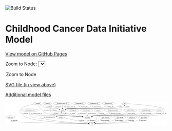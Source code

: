 <link rel='stylesheet' href="assets/style.css">
<link rel='stylesheet' href="https://unpkg.com/leaflet@1.5.1/dist/leaflet.css" integrity="sha512-xwE/Az9zrjBIphAcBb3F6JVqxf46+CDLwfLMHloNu6KEQCAWi6HcDUbeOfBIptF7tcCzusKFjFw2yuvEpDL9wQ==" crossorigin="">
<script type="text/javascript" src="https://code.jquery.com/jquery-3.2.1.min.js"></script>
<script type="text/javascript"  src="https://unpkg.com/leaflet@1.5.1/dist/leaflet.js"></script>
<script type="text/javascript" src="assets/actions.js"></script>

![Build Status](https://github.com/CBIIT/ccdi-model/actions/workflows/model-test-and-deploy.yml/badge.svg)

# Childhood Cancer Data Initiative Model

[View model on GitHub Pages](https://cbiit.github.io/ccdi-model/)



Zoom to Node: <select id="node_select">
  <option value="">Zoom to Node</option>
</select>
<div id="model"></div>

<p>
<a href="./model-desc/ccdi-model.svg">SVG file (in view above)</a>
<p>
<a href="./model-desc">Additional model files</a>
<div id='graph' style='display:off;'>
<svg width="2068pt" height="305pt"
 viewBox="0.00 0.00 2067.79 305.00" xmlns="http://www.w3.org/2000/svg" xmlns:xlink="http://www.w3.org/1999/xlink">
<g id="graph0" class="graph" transform="scale(1 1) rotate(0) translate(4 301)">
<title>Perl</title>
<polygon fill="#ffffff" stroke="transparent" points="-4,4 -4,-301 2063.7947,-301 2063.7947,4 -4,4"/>
<!-- study_arm -->
<g id="node1" class="node">
<title>study_arm</title>
<ellipse fill="none" stroke="#000000" cx="59.7947" cy="-105" rx="59.5901" ry="18"/>
<text text-anchor="middle" x="59.7947" y="-101.3" font-family="Times,serif" font-size="14.00" fill="#000000">study_arm</text>
</g>
<!-- study -->
<g id="node13" class="node">
<title>study</title>
<ellipse fill="none" stroke="#000000" cx="1102.7947" cy="-18" rx="36.2938" ry="18"/>
<text text-anchor="middle" x="1102.7947" y="-14.3" font-family="Times,serif" font-size="14.00" fill="#000000">study</text>
</g>
<!-- study_arm&#45;&gt;study -->
<g id="edge5" class="edge">
<title>study_arm&#45;&gt;study</title>
<path fill="none" stroke="#000000" d="M54.5852,-87.0514C52.5828,-76.0306 52.4664,-62.4535 60.7947,-54 78.501,-36.0274 856.1016,-22.0485 1056.2234,-18.7441"/>
<polygon fill="#000000" stroke="#000000" points="1056.462,-22.2407 1066.4032,-18.577 1056.3471,-15.2416 1056.462,-22.2407"/>
<text text-anchor="middle" x="109.2947" y="-57.8" font-family="Times,serif" font-size="14.00" fill="#000000">of_study_arm</text>
</g>
<!-- pdx -->
<g id="node2" class="node">
<title>pdx</title>
<ellipse fill="none" stroke="#000000" cx="1521.7947" cy="-279" rx="27.8951" ry="18"/>
<text text-anchor="middle" x="1521.7947" y="-275.3" font-family="Times,serif" font-size="14.00" fill="#000000">pdx</text>
</g>
<!-- pdx&#45;&gt;study -->
<g id="edge24" class="edge">
<title>pdx&#45;&gt;study</title>
<path fill="none" stroke="#000000" d="M1549.7352,-277.2388C1650.1677,-270.6282 1988.5869,-245.8299 2019.7947,-210 2030.3034,-197.9349 2024.891,-189.1667 2019.7947,-174 2013.9339,-156.5581 2011.1808,-149.3705 1994.7947,-141 1914.132,-99.7952 1255.8861,-172.1366 1179.7947,-123 1151.2379,-104.5592 1167.7863,-80.7377 1146.7947,-54 1142.7149,-48.8035 1137.7605,-43.8632 1132.6676,-39.4004"/>
<polygon fill="#000000" stroke="#000000" points="1134.6034,-36.4608 1124.6565,-32.8124 1130.1571,-41.8674 1134.6034,-36.4608"/>
<text text-anchor="middle" x="2035.7947" y="-144.8" font-family="Times,serif" font-size="14.00" fill="#000000">of_pdx</text>
</g>
<!-- sample -->
<g id="node21" class="node">
<title>sample</title>
<ellipse fill="none" stroke="#000000" cx="725.7947" cy="-192" rx="44.393" ry="18"/>
<text text-anchor="middle" x="725.7947" y="-188.3" font-family="Times,serif" font-size="14.00" fill="#000000">sample</text>
</g>
<!-- pdx&#45;&gt;sample -->
<g id="edge23" class="edge">
<title>pdx&#45;&gt;sample</title>
<path fill="none" stroke="#000000" d="M1499.7868,-267.7348C1474.3145,-255.3432 1430.7371,-236.1115 1390.7947,-228 1257.6753,-200.9661 913.5424,-233.7307 779.7947,-210 775.857,-209.3013 771.8149,-208.3738 767.7996,-207.3071"/>
<polygon fill="#000000" stroke="#000000" points="768.5299,-203.874 757.9492,-204.4203 766.5612,-210.5915 768.5299,-203.874"/>
<text text-anchor="middle" x="1462.7947" y="-231.8" font-family="Times,serif" font-size="14.00" fill="#000000">of_pdx</text>
</g>
<!-- cell_line -->
<g id="node3" class="node">
<title>cell_line</title>
<ellipse fill="none" stroke="#000000" cx="703.7947" cy="-105" rx="49.2915" ry="18"/>
<text text-anchor="middle" x="703.7947" y="-101.3" font-family="Times,serif" font-size="14.00" fill="#000000">cell_line</text>
</g>
<!-- cell_line&#45;&gt;study -->
<g id="edge30" class="edge">
<title>cell_line&#45;&gt;study</title>
<path fill="none" stroke="#000000" d="M746.4947,-95.6895C822.9733,-79.0137 982.5026,-44.2291 1059.4472,-27.4517"/>
<polygon fill="#000000" stroke="#000000" points="1060.272,-30.8542 1069.2968,-25.3041 1058.7807,-24.0149 1060.272,-30.8542"/>
<text text-anchor="middle" x="967.2947" y="-57.8" font-family="Times,serif" font-size="14.00" fill="#000000">of_cell_line</text>
</g>
<!-- cell_line&#45;&gt;sample -->
<g id="edge29" class="edge">
<title>cell_line&#45;&gt;sample</title>
<path fill="none" stroke="#000000" d="M701.9495,-123.2625C701.4976,-133.1319 701.825,-145.4279 704.7947,-156 705.6948,-159.2044 706.9495,-162.4195 708.4022,-165.5381"/>
<polygon fill="#000000" stroke="#000000" points="705.3928,-167.3327 713.1982,-174.4969 711.5642,-164.0289 705.3928,-167.3327"/>
<text text-anchor="middle" x="745.2947" y="-144.8" font-family="Times,serif" font-size="14.00" fill="#000000">of_cell_line</text>
</g>
<!-- study_personnel -->
<g id="node4" class="node">
<title>study_personnel</title>
<ellipse fill="none" stroke="#000000" cx="1275.7947" cy="-105" rx="87.1846" ry="18"/>
<text text-anchor="middle" x="1275.7947" y="-101.3" font-family="Times,serif" font-size="14.00" fill="#000000">study_personnel</text>
</g>
<!-- study_personnel&#45;&gt;study -->
<g id="edge7" class="edge">
<title>study_personnel&#45;&gt;study</title>
<path fill="none" stroke="#000000" d="M1242.6039,-88.1989C1222.9062,-78.2383 1197.437,-65.3771 1174.7947,-54 1162.6749,-47.9101 1149.3961,-41.2635 1137.5791,-35.3575"/>
<polygon fill="#000000" stroke="#000000" points="1138.9756,-32.1428 1128.4656,-30.8047 1135.8472,-38.4049 1138.9756,-32.1428"/>
<text text-anchor="middle" x="1271.2947" y="-57.8" font-family="Times,serif" font-size="14.00" fill="#000000">of_study_personnel</text>
</g>
<!-- methylation_array_file -->
<g id="node5" class="node">
<title>methylation_array_file</title>
<ellipse fill="none" stroke="#000000" cx="722.7947" cy="-279" rx="115.8798" ry="18"/>
<text text-anchor="middle" x="722.7947" y="-275.3" font-family="Times,serif" font-size="14.00" fill="#000000">methylation_array_file</text>
</g>
<!-- methylation_array_file&#45;&gt;sample -->
<g id="edge22" class="edge">
<title>methylation_array_file&#45;&gt;sample</title>
<path fill="none" stroke="#000000" d="M723.4163,-260.9735C723.8226,-249.1918 724.3616,-233.5607 724.8237,-220.1581"/>
<polygon fill="#000000" stroke="#000000" points="728.3271,-220.1181 725.1739,-210.0034 721.3312,-219.8768 728.3271,-220.1181"/>
<text text-anchor="middle" x="816.2947" y="-231.8" font-family="Times,serif" font-size="14.00" fill="#000000">of_methylation_array_file</text>
</g>
<!-- radiology_file -->
<g id="node6" class="node">
<title>radiology_file</title>
<ellipse fill="none" stroke="#000000" cx="861.7947" cy="-192" rx="73.387" ry="18"/>
<text text-anchor="middle" x="861.7947" y="-188.3" font-family="Times,serif" font-size="14.00" fill="#000000">radiology_file</text>
</g>
<!-- participant -->
<g id="node22" class="node">
<title>participant</title>
<ellipse fill="none" stroke="#000000" cx="1044.7947" cy="-105" rx="62.2891" ry="18"/>
<text text-anchor="middle" x="1044.7947" y="-101.3" font-family="Times,serif" font-size="14.00" fill="#000000">participant</text>
</g>
<!-- radiology_file&#45;&gt;participant -->
<g id="edge13" class="edge">
<title>radiology_file&#45;&gt;participant</title>
<path fill="none" stroke="#000000" d="M876.6486,-174.0851C886.6619,-163.0779 900.752,-149.5031 915.7947,-141 935.6298,-129.7878 959.1812,-121.8845 980.6976,-116.3997"/>
<polygon fill="#000000" stroke="#000000" points="981.5236,-119.8009 990.4196,-114.0467 979.8769,-112.9974 981.5236,-119.8009"/>
<text text-anchor="middle" x="974.7947" y="-144.8" font-family="Times,serif" font-size="14.00" fill="#000000">of_radiology_file</text>
</g>
<!-- diagnosis -->
<g id="node7" class="node">
<title>diagnosis</title>
<ellipse fill="none" stroke="#000000" cx="534.7947" cy="-279" rx="54.6905" ry="18"/>
<text text-anchor="middle" x="534.7947" y="-275.3" font-family="Times,serif" font-size="14.00" fill="#000000">diagnosis</text>
</g>
<!-- diagnosis&#45;&gt;sample -->
<g id="edge14" class="edge">
<title>diagnosis&#45;&gt;sample</title>
<path fill="none" stroke="#000000" d="M562.3755,-263.381C581.5552,-252.7979 607.8734,-238.8235 631.7947,-228 648.0121,-220.6622 666.2057,-213.4643 682.2354,-207.4567"/>
<polygon fill="#000000" stroke="#000000" points="683.7365,-210.6332 691.8996,-203.8793 681.3064,-204.0685 683.7365,-210.6332"/>
<text text-anchor="middle" x="676.2947" y="-231.8" font-family="Times,serif" font-size="14.00" fill="#000000">of_diagnosis</text>
</g>
<!-- diagnosis&#45;&gt;participant -->
<g id="edge15" class="edge">
<title>diagnosis&#45;&gt;participant</title>
<path fill="none" stroke="#000000" d="M549.1514,-261.3779C553.2918,-255.7368 557.5596,-249.3121 560.7947,-243 583.0047,-199.6655 560.2784,-168.0109 600.7947,-141 608.452,-135.8952 850.3175,-118.4703 973.7755,-109.8749"/>
<polygon fill="#000000" stroke="#000000" points="974.1658,-113.3563 983.8991,-109.1714 973.6805,-106.3732 974.1658,-113.3563"/>
<text text-anchor="middle" x="621.2947" y="-188.3" font-family="Times,serif" font-size="14.00" fill="#000000">of_diagnosis</text>
</g>
<!-- medical_history -->
<g id="node8" class="node">
<title>medical_history</title>
<ellipse fill="none" stroke="#000000" cx="1593.7947" cy="-192" rx="85.2851" ry="18"/>
<text text-anchor="middle" x="1593.7947" y="-188.3" font-family="Times,serif" font-size="14.00" fill="#000000">medical_history</text>
</g>
<!-- medical_history&#45;&gt;participant -->
<g id="edge8" class="edge">
<title>medical_history&#45;&gt;participant</title>
<path fill="none" stroke="#000000" d="M1567.743,-174.6729C1548.4731,-162.8551 1521.1135,-148.1054 1494.7947,-141 1420.0345,-120.8168 1223.736,-131.7452 1146.7947,-123 1133.5536,-121.495 1119.4308,-119.3529 1106.0465,-117.0687"/>
<polygon fill="#000000" stroke="#000000" points="1106.4366,-113.5837 1095.9821,-115.3024 1105.2266,-120.4784 1106.4366,-113.5837"/>
<text text-anchor="middle" x="1599.7947" y="-144.8" font-family="Times,serif" font-size="14.00" fill="#000000">of_medical_history</text>
</g>
<!-- family_relationship -->
<g id="node9" class="node">
<title>family_relationship</title>
<ellipse fill="none" stroke="#000000" cx="1796.7947" cy="-192" rx="100.1823" ry="18"/>
<text text-anchor="middle" x="1796.7947" y="-188.3" font-family="Times,serif" font-size="14.00" fill="#000000">family_relationship</text>
</g>
<!-- family_relationship&#45;&gt;participant -->
<g id="edge9" class="edge">
<title>family_relationship&#45;&gt;participant</title>
<path fill="none" stroke="#000000" d="M1764.129,-174.9362C1739.4859,-163 1704.4545,-147.9895 1671.7947,-141 1557.6442,-116.5709 1262.8934,-135.1734 1146.7947,-123 1133.4698,-121.6028 1119.261,-119.4942 1105.8116,-117.2066"/>
<polygon fill="#000000" stroke="#000000" points="1106.1566,-113.7137 1095.7019,-115.4312 1104.9458,-120.6082 1106.1566,-113.7137"/>
<text text-anchor="middle" x="1797.2947" y="-144.8" font-family="Times,serif" font-size="14.00" fill="#000000">of_family_relationship</text>
</g>
<!-- survival -->
<g id="node10" class="node">
<title>survival</title>
<ellipse fill="none" stroke="#000000" cx="1962.7947" cy="-192" rx="48.1917" ry="18"/>
<text text-anchor="middle" x="1962.7947" y="-188.3" font-family="Times,serif" font-size="14.00" fill="#000000">survival</text>
</g>
<!-- survival&#45;&gt;participant -->
<g id="edge4" class="edge">
<title>survival&#45;&gt;participant</title>
<path fill="none" stroke="#000000" d="M1943.051,-175.4768C1927.2992,-163.399 1904.0856,-147.962 1880.7947,-141 1802.6319,-117.636 1227.9705,-131.1116 1146.7947,-123 1133.4631,-121.6678 1119.2516,-119.5864 1105.8015,-117.3046"/>
<polygon fill="#000000" stroke="#000000" points="1106.1464,-113.8117 1095.6918,-115.5298 1104.936,-120.7063 1106.1464,-113.8117"/>
<text text-anchor="middle" x="1951.2947" y="-144.8" font-family="Times,serif" font-size="14.00" fill="#000000">of_survival</text>
</g>
<!-- clinical_measure_file -->
<g id="node11" class="node">
<title>clinical_measure_file</title>
<ellipse fill="none" stroke="#000000" cx="308.7947" cy="-192" rx="108.5808" ry="18"/>
<text text-anchor="middle" x="308.7947" y="-188.3" font-family="Times,serif" font-size="14.00" fill="#000000">clinical_measure_file</text>
</g>
<!-- clinical_measure_file&#45;&gt;study -->
<g id="edge12" class="edge">
<title>clinical_measure_file&#45;&gt;study</title>
<path fill="none" stroke="#000000" d="M299.3619,-173.9365C295.2912,-163.4148 292.8621,-150.4103 299.7947,-141 347.8214,-75.8089 394.5198,-103.4904 473.7947,-87 688.5196,-42.3339 950.8787,-25.3699 1055.9853,-20.0656"/>
<polygon fill="#000000" stroke="#000000" points="1056.4342,-23.5478 1066.2497,-19.5597 1056.0895,-16.5563 1056.4342,-23.5478"/>
<text text-anchor="middle" x="559.7947" y="-101.3" font-family="Times,serif" font-size="14.00" fill="#000000">of_clinical_measure_file</text>
</g>
<!-- clinical_measure_file&#45;&gt;participant -->
<g id="edge11" class="edge">
<title>clinical_measure_file&#45;&gt;participant</title>
<path fill="none" stroke="#000000" d="M303.5123,-173.5714C301.6025,-162.6474 301.6127,-149.3489 309.7947,-141 327.3847,-123.0511 736.6972,-124.2977 761.7947,-123 834.1487,-119.2588 916.8371,-113.8706 974.0679,-109.9653"/>
<polygon fill="#000000" stroke="#000000" points="974.3561,-113.4539 984.0935,-109.2786 973.8776,-106.4702 974.3561,-113.4539"/>
<text text-anchor="middle" x="395.7947" y="-144.8" font-family="Times,serif" font-size="14.00" fill="#000000">of_clinical_measure_file</text>
</g>
<!-- sequencing_file -->
<g id="node12" class="node">
<title>sequencing_file</title>
<ellipse fill="none" stroke="#000000" cx="939.7947" cy="-279" rx="83.3857" ry="18"/>
<text text-anchor="middle" x="939.7947" y="-275.3" font-family="Times,serif" font-size="14.00" fill="#000000">sequencing_file</text>
</g>
<!-- sequencing_file&#45;&gt;sample -->
<g id="edge21" class="edge">
<title>sequencing_file&#45;&gt;sample</title>
<path fill="none" stroke="#000000" d="M934.5683,-261.0163C930.3107,-249.6878 923.116,-235.7805 911.7947,-228 862.9978,-194.4644 837.4634,-223.42 779.7947,-210 776.1643,-209.1552 772.4314,-208.1685 768.7051,-207.1002"/>
<polygon fill="#000000" stroke="#000000" points="769.5173,-203.6889 758.9314,-204.1229 767.4774,-210.3851 769.5173,-203.6889"/>
<text text-anchor="middle" x="991.2947" y="-231.8" font-family="Times,serif" font-size="14.00" fill="#000000">of_sequencing_file</text>
</g>
<!-- synonym -->
<g id="node14" class="node">
<title>synonym</title>
<ellipse fill="none" stroke="#000000" cx="409.7947" cy="-279" rx="51.9908" ry="18"/>
<text text-anchor="middle" x="409.7947" y="-275.3" font-family="Times,serif" font-size="14.00" fill="#000000">synonym</text>
</g>
<!-- synonym&#45;&gt;study -->
<g id="edge27" class="edge">
<title>synonym&#45;&gt;study</title>
<path fill="none" stroke="#000000" d="M363.0939,-270.905C305.1066,-259.7921 211.3049,-237.9662 190.7947,-210 172.1774,-184.6148 184.7552,-163.4783 206.7947,-141 243.8106,-103.2471 262.2602,-102.5474 312.7947,-87 453.1853,-43.8077 908.3871,-24.6808 1056.0676,-19.5092"/>
<polygon fill="#000000" stroke="#000000" points="1056.2873,-23.0038 1066.1606,-19.1608 1056.0457,-16.008 1056.2873,-23.0038"/>
<text text-anchor="middle" x="249.2947" y="-144.8" font-family="Times,serif" font-size="14.00" fill="#000000">of_synonym</text>
</g>
<!-- synonym&#45;&gt;sample -->
<g id="edge25" class="edge">
<title>synonym&#45;&gt;sample</title>
<path fill="none" stroke="#000000" d="M435.7189,-263.1921C456.1716,-251.4987 485.8212,-236.2302 513.7947,-228 579.9032,-208.5499 600.3787,-224.2732 667.7947,-210 672.5104,-209.0016 677.3916,-207.7857 682.2288,-206.4619"/>
<polygon fill="#000000" stroke="#000000" points="683.3947,-209.7682 692.0288,-203.628 681.4501,-203.0437 683.3947,-209.7682"/>
<text text-anchor="middle" x="556.2947" y="-231.8" font-family="Times,serif" font-size="14.00" fill="#000000">of_synonym</text>
</g>
<!-- synonym&#45;&gt;participant -->
<g id="edge26" class="edge">
<title>synonym&#45;&gt;participant</title>
<path fill="none" stroke="#000000" d="M417.7631,-261.123C429.0203,-237.8293 451.7247,-197.3287 482.7947,-174 519.5467,-146.405 535.7624,-150.181 580.7947,-141 618.1523,-133.3837 852.658,-117.4284 973.2892,-109.5711"/>
<polygon fill="#000000" stroke="#000000" points="973.787,-113.0462 983.539,-108.9051 973.333,-106.0609 973.787,-113.0462"/>
<text text-anchor="middle" x="525.2947" y="-188.3" font-family="Times,serif" font-size="14.00" fill="#000000">of_synonym</text>
</g>
<!-- cytogenomic_file -->
<g id="node15" class="node">
<title>cytogenomic_file</title>
<ellipse fill="none" stroke="#000000" cx="1130.7947" cy="-279" rx="89.8845" ry="18"/>
<text text-anchor="middle" x="1130.7947" y="-275.3" font-family="Times,serif" font-size="14.00" fill="#000000">cytogenomic_file</text>
</g>
<!-- cytogenomic_file&#45;&gt;sample -->
<g id="edge17" class="edge">
<title>cytogenomic_file&#45;&gt;sample</title>
<path fill="none" stroke="#000000" d="M1112.9187,-261.2296C1099.915,-249.5276 1081.2442,-235.1024 1061.7947,-228 1002.8102,-206.4606 841.4261,-222.0286 779.7947,-210 775.9226,-209.2443 771.945,-208.2865 767.9889,-207.2081"/>
<polygon fill="#000000" stroke="#000000" points="768.8543,-203.8142 758.2718,-204.3254 766.8633,-210.5251 768.8543,-203.8142"/>
<text text-anchor="middle" x="1159.2947" y="-231.8" font-family="Times,serif" font-size="14.00" fill="#000000">of_cytogenomic_file</text>
</g>
<!-- molecular_test -->
<g id="node16" class="node">
<title>molecular_test</title>
<ellipse fill="none" stroke="#000000" cx="1032.7947" cy="-192" rx="79.8859" ry="18"/>
<text text-anchor="middle" x="1032.7947" y="-188.3" font-family="Times,serif" font-size="14.00" fill="#000000">molecular_test</text>
</g>
<!-- molecular_test&#45;&gt;participant -->
<g id="edge2" class="edge">
<title>molecular_test&#45;&gt;participant</title>
<path fill="none" stroke="#000000" d="M1035.2811,-173.9735C1036.9062,-162.1918 1039.0622,-146.5607 1040.9108,-133.1581"/>
<polygon fill="#000000" stroke="#000000" points="1044.4122,-133.3878 1042.3115,-123.0034 1037.4778,-132.4313 1044.4122,-133.3878"/>
<text text-anchor="middle" x="1102.7947" y="-144.8" font-family="Times,serif" font-size="14.00" fill="#000000">of_molecular_test</text>
</g>
<!-- pathology_file -->
<g id="node17" class="node">
<title>pathology_file</title>
<ellipse fill="none" stroke="#000000" cx="1314.7947" cy="-279" rx="76.0865" ry="18"/>
<text text-anchor="middle" x="1314.7947" y="-275.3" font-family="Times,serif" font-size="14.00" fill="#000000">pathology_file</text>
</g>
<!-- pathology_file&#45;&gt;sample -->
<g id="edge3" class="edge">
<title>pathology_file&#45;&gt;sample</title>
<path fill="none" stroke="#000000" d="M1294.2845,-261.5739C1278.9752,-249.7081 1256.9573,-234.9417 1234.7947,-228 1138.2304,-197.7543 879.3383,-228.1803 779.7947,-210 775.8606,-209.2815 771.8209,-208.3403 767.8072,-207.2649"/>
<polygon fill="#000000" stroke="#000000" points="768.5405,-203.8323 757.9591,-204.3653 766.5634,-210.5473 768.5405,-203.8323"/>
<text text-anchor="middle" x="1325.7947" y="-231.8" font-family="Times,serif" font-size="14.00" fill="#000000">of_pathology_file</text>
</g>
<!-- study_funding -->
<g id="node18" class="node">
<title>study_funding</title>
<ellipse fill="none" stroke="#000000" cx="1457.7947" cy="-105" rx="77.1866" ry="18"/>
<text text-anchor="middle" x="1457.7947" y="-101.3" font-family="Times,serif" font-size="14.00" fill="#000000">study_funding</text>
</g>
<!-- study_funding&#45;&gt;study -->
<g id="edge28" class="edge">
<title>study_funding&#45;&gt;study</title>
<path fill="none" stroke="#000000" d="M1427.0247,-88.3085C1404.7901,-76.952 1373.7053,-62.4958 1344.7947,-54 1278.4031,-34.4899 1198.5078,-25.2323 1149.1825,-21.0793"/>
<polygon fill="#000000" stroke="#000000" points="1149.3861,-17.5845 1139.1369,-20.2688 1148.823,-24.5618 1149.3861,-17.5845"/>
<text text-anchor="middle" x="1444.7947" y="-57.8" font-family="Times,serif" font-size="14.00" fill="#000000">of_study_funding</text>
</g>
<!-- publication -->
<g id="node19" class="node">
<title>publication</title>
<ellipse fill="none" stroke="#000000" cx="1615.7947" cy="-105" rx="63.0888" ry="18"/>
<text text-anchor="middle" x="1615.7947" y="-101.3" font-family="Times,serif" font-size="14.00" fill="#000000">publication</text>
</g>
<!-- publication&#45;&gt;study -->
<g id="edge10" class="edge">
<title>publication&#45;&gt;study</title>
<path fill="none" stroke="#000000" d="M1588.8062,-88.4815C1568.214,-76.7394 1538.7241,-61.7321 1510.7947,-54 1443.8172,-35.4576 1241.2574,-24.2431 1149.2085,-19.9764"/>
<polygon fill="#000000" stroke="#000000" points="1149.2216,-16.4734 1139.0724,-19.514 1148.9025,-23.4662 1149.2216,-16.4734"/>
<text text-anchor="middle" x="1599.7947" y="-57.8" font-family="Times,serif" font-size="14.00" fill="#000000">of_publication</text>
</g>
<!-- exposure -->
<g id="node20" class="node">
<title>exposure</title>
<ellipse fill="none" stroke="#000000" cx="1183.7947" cy="-192" rx="53.0913" ry="18"/>
<text text-anchor="middle" x="1183.7947" y="-188.3" font-family="Times,serif" font-size="14.00" fill="#000000">exposure</text>
</g>
<!-- exposure&#45;&gt;participant -->
<g id="edge6" class="edge">
<title>exposure&#45;&gt;participant</title>
<path fill="none" stroke="#000000" d="M1183.5154,-173.7834C1182.3936,-162.9391 1179.2,-149.6501 1170.7947,-141 1161.5106,-131.4455 1134.35,-123.0985 1107.6125,-116.8538"/>
<polygon fill="#000000" stroke="#000000" points="1108.3393,-113.4299 1097.8149,-114.65 1106.803,-120.2593 1108.3393,-113.4299"/>
<text text-anchor="middle" x="1222.2947" y="-144.8" font-family="Times,serif" font-size="14.00" fill="#000000">of_exposure</text>
</g>
<!-- sample&#45;&gt;pdx -->
<g id="edge19" class="edge">
<title>sample&#45;&gt;pdx</title>
<path fill="none" stroke="#000000" d="M757.9449,-204.4446C765.0406,-206.7023 772.5916,-208.7385 779.7947,-210 819.2073,-216.9024 1466.642,-205.5969 1499.7947,-228 1507.7475,-233.3742 1512.8419,-242.2795 1516.0984,-251.1576"/>
<polygon fill="#000000" stroke="#000000" points="1512.8198,-252.4093 1519.0485,-260.9798 1519.5239,-250.3957 1512.8198,-252.4093"/>
<text text-anchor="middle" x="1548.2947" y="-231.8" font-family="Times,serif" font-size="14.00" fill="#000000">of_sample</text>
</g>
<!-- sample&#45;&gt;cell_line -->
<g id="edge20" class="edge">
<title>sample&#45;&gt;cell_line</title>
<path fill="none" stroke="#000000" d="M690.5306,-181.0263C683.0279,-178.6999 675.1508,-176.2636 667.7947,-174 641.5918,-165.937 625.1085,-178.0333 608.7947,-156 593.933,-135.928 620.3652,-122.9254 649.0861,-115.0754"/>
<polygon fill="#000000" stroke="#000000" points="650.0189,-118.4498 658.8577,-112.6079 648.3051,-111.6628 650.0189,-118.4498"/>
<text text-anchor="middle" x="645.2947" y="-144.8" font-family="Times,serif" font-size="14.00" fill="#000000">of_sample</text>
</g>
<!-- sample&#45;&gt;participant -->
<g id="edge18" class="edge">
<title>sample&#45;&gt;participant</title>
<path fill="none" stroke="#000000" d="M750.9046,-177.1236C773.7678,-163.8121 805.9963,-145.6936 819.7947,-141 869.7593,-124.0041 928.753,-114.9455 973.7956,-110.1673"/>
<polygon fill="#000000" stroke="#000000" points="974.1707,-113.6473 983.766,-109.155 973.4636,-106.6831 974.1707,-113.6473"/>
<text text-anchor="middle" x="856.2947" y="-144.8" font-family="Times,serif" font-size="14.00" fill="#000000">of_sample</text>
</g>
<!-- participant&#45;&gt;study -->
<g id="edge1" class="edge">
<title>participant&#45;&gt;study</title>
<path fill="none" stroke="#000000" d="M1041.1181,-86.905C1039.9759,-76.6233 1040.2259,-63.8733 1045.7947,-54 1050.2581,-46.0865 1057.2555,-39.6621 1064.8397,-34.5514"/>
<polygon fill="#000000" stroke="#000000" points="1067.1038,-37.276 1073.8959,-29.1448 1063.5156,-31.2657 1067.1038,-37.276"/>
<text text-anchor="middle" x="1096.2947" y="-57.8" font-family="Times,serif" font-size="14.00" fill="#000000">of_participant</text>
</g>
<!-- study_admin -->
<g id="node23" class="node">
<title>study_admin</title>
<ellipse fill="none" stroke="#000000" cx="1766.7947" cy="-105" rx="70.3881" ry="18"/>
<text text-anchor="middle" x="1766.7947" y="-101.3" font-family="Times,serif" font-size="14.00" fill="#000000">study_admin</text>
</g>
<!-- study_admin&#45;&gt;study -->
<g id="edge31" class="edge">
<title>study_admin&#45;&gt;study</title>
<path fill="none" stroke="#000000" d="M1737.9134,-88.3146C1715.9005,-76.4874 1684.4259,-61.4467 1654.7947,-54 1559.6189,-30.0812 1264.6069,-21.4088 1149.4821,-18.8836"/>
<polygon fill="#000000" stroke="#000000" points="1149.31,-15.3792 1139.2375,-18.6648 1149.1604,-22.3776 1149.31,-15.3792"/>
<text text-anchor="middle" x="1752.2947" y="-57.8" font-family="Times,serif" font-size="14.00" fill="#000000">of_study_admin</text>
</g>
<!-- therapeutic_procedure -->
<g id="node24" class="node">
<title>therapeutic_procedure</title>
<ellipse fill="none" stroke="#000000" cx="1372.7947" cy="-192" rx="117.7793" ry="18"/>
<text text-anchor="middle" x="1372.7947" y="-188.3" font-family="Times,serif" font-size="14.00" fill="#000000">therapeutic_procedure</text>
</g>
<!-- therapeutic_procedure&#45;&gt;participant -->
<g id="edge16" class="edge">
<title>therapeutic_procedure&#45;&gt;participant</title>
<path fill="none" stroke="#000000" d="M1343.6334,-174.4648C1323.5537,-163.1781 1295.8901,-149.1447 1269.7947,-141 1217.0549,-124.5392 1201.338,-131.8017 1146.7947,-123 1134.1878,-120.9656 1120.7261,-118.6748 1107.8539,-116.4263"/>
<polygon fill="#000000" stroke="#000000" points="1108.1398,-112.9229 1097.6847,-114.6379 1106.9273,-119.8171 1108.1398,-112.9229"/>
<text text-anchor="middle" x="1397.7947" y="-144.8" font-family="Times,serif" font-size="14.00" fill="#000000">of_therapeutic_procedure</text>
</g>
</g>
</svg>
</div>
